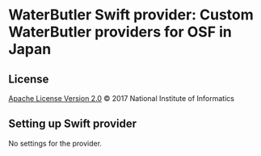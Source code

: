 # WaterButler Swift provider: Custom WaterButler providers for OSF in Japan

## License

[Apache License Version 2.0](LICENSE) © 2017 National Institute of Informatics

## Setting up Swift provider

No settings for the provider.

